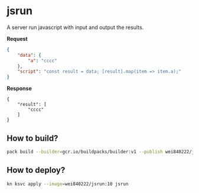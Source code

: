 # jsrun

A server run javascript with input and output the results.

**Request**
```json
{
    "data": {
        "a": "cccc"
    },
    "script": "const result = data; [result].map(item => item.a);"
}
```

**Response**
```
{
    "result": [
        "cccc"
    ]
}
```

## How to build?
```bash
pack build --builder=gcr.io/buildpacks/builder:v1 --publish wei840222/jsrun:10
```

## How to deploy?
```bash
kn ksvc apply --image=wei840222/jsrun:10 jsrun
```
